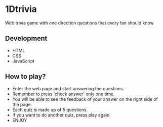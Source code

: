 # 1Dtrivia
Web trivia game with one direction questions that every fan should know.

## Development
- HTML
- CSS
- JavaScript

## How to play?
- Enter the web page and start answering the questions.
- Remember to press 'check answer' only one time.
- You will be able to see the feedback of your answer on the right side of the page. 
- Each quiz is made up of 5 questions.
- If you want to do another quiz, press play again.
- ENJOY
